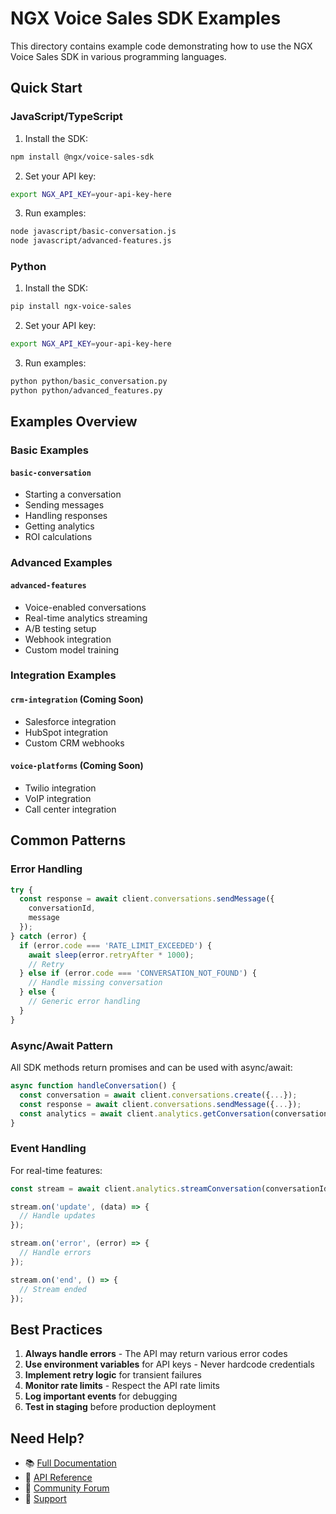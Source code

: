 # NGX Voice Sales SDK Examples

This directory contains example code demonstrating how to use the NGX Voice Sales SDK in various programming languages.

## Quick Start

### JavaScript/TypeScript

1. Install the SDK:
```bash
npm install @ngx/voice-sales-sdk
```

2. Set your API key:
```bash
export NGX_API_KEY=your-api-key-here
```

3. Run examples:
```bash
node javascript/basic-conversation.js
node javascript/advanced-features.js
```

### Python

1. Install the SDK:
```bash
pip install ngx-voice-sales
```

2. Set your API key:
```bash
export NGX_API_KEY=your-api-key-here
```

3. Run examples:
```bash
python python/basic_conversation.py
python python/advanced_features.py
```

## Examples Overview

### Basic Examples

#### `basic-conversation`
- Starting a conversation
- Sending messages
- Handling responses
- Getting analytics
- ROI calculations

### Advanced Examples

#### `advanced-features`
- Voice-enabled conversations
- Real-time analytics streaming
- A/B testing setup
- Webhook integration
- Custom model training

### Integration Examples

#### `crm-integration` (Coming Soon)
- Salesforce integration
- HubSpot integration
- Custom CRM webhooks

#### `voice-platforms` (Coming Soon)
- Twilio integration
- VoIP integration
- Call center integration

## Common Patterns

### Error Handling

```javascript
try {
  const response = await client.conversations.sendMessage({
    conversationId,
    message
  });
} catch (error) {
  if (error.code === 'RATE_LIMIT_EXCEEDED') {
    await sleep(error.retryAfter * 1000);
    // Retry
  } else if (error.code === 'CONVERSATION_NOT_FOUND') {
    // Handle missing conversation
  } else {
    // Generic error handling
  }
}
```

### Async/Await Pattern

All SDK methods return promises and can be used with async/await:

```javascript
async function handleConversation() {
  const conversation = await client.conversations.create({...});
  const response = await client.conversations.sendMessage({...});
  const analytics = await client.analytics.getConversation(conversation.id);
}
```

### Event Handling

For real-time features:

```javascript
const stream = await client.analytics.streamConversation(conversationId);

stream.on('update', (data) => {
  // Handle updates
});

stream.on('error', (error) => {
  // Handle errors
});

stream.on('end', () => {
  // Stream ended
});
```

## Best Practices

1. **Always handle errors** - The API may return various error codes
2. **Use environment variables** for API keys - Never hardcode credentials
3. **Implement retry logic** for transient failures
4. **Monitor rate limits** - Respect the API rate limits
5. **Log important events** for debugging
6. **Test in staging** before production deployment

## Need Help?

- 📚 [Full Documentation](https://docs.ngx.com)
- 🔧 [API Reference](https://api.ngx.com/docs)
- 💬 [Community Forum](https://community.ngx.com)
- 📧 [Support](mailto:support@ngx.com)